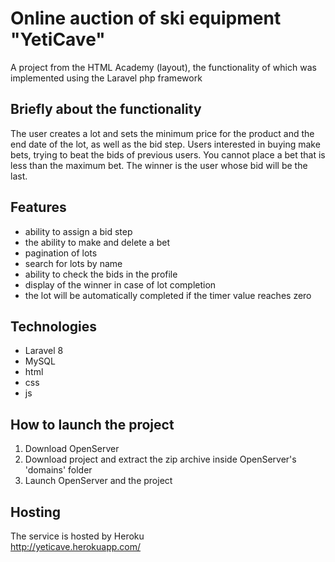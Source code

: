 # Online auction of ski equipment "YetiCave"

A project from the HTML Academy (layout), the functionality of which was implemented using the Laravel php framework

## Briefly about the functionality

The user creates a lot and sets the minimum price for the product and the end date of the lot, as well as the bid step. Users interested in buying make bets, trying to beat the bids of previous users. You cannot place a bet that is less than the maximum bet. The winner is the user whose bid will be the last.

## Features

- ability to assign a bid step
- the ability to make and delete a bet
- pagination of lots
- search for lots by name
- ability to check the bids in the profile
- display of the winner in case of lot completion
- the lot will be automatically completed if the timer value reaches zero

## Technologies

- Laravel 8
- MySQL
- html
- css
- js

## How to launch the project
1. Download OpenServer
2. Download project and extract the zip archive inside OpenServer's 'domains' folder
3. Launch OpenServer and the project

## Hosting

The service is hosted by Heroku<br>
http://yeticave.herokuapp.com/
